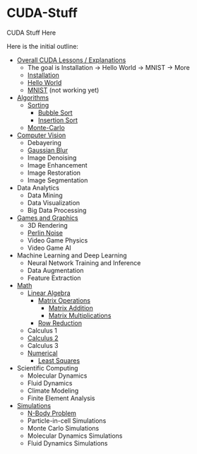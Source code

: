 # CUDA-Stuff
CUDA Stuff Here

Here is the initial outline:

- [Overall CUDA Lessons / Explanations](https://github.com/Kinvert/CUDA-Stuff/tree/master/ChatGPT-CUDA_Lessons)
  - The goal is Installation -> Hello World -> MNIST -> More
  - [Installation](https://github.com/Kinvert/CUDA-Stuff/tree/master/ChatGPT-CUDA_Lessons/000-Installation)
  - [Hello World](https://github.com/Kinvert/CUDA-Stuff/tree/master/ChatGPT-CUDA_Lessons/010-Hello-World)
  - [MNIST](https://github.com/Kinvert/CUDA-Stuff/tree/master/ChatGPT-CUDA_Lessons/500-MNIST) (not working yet)
- [Algorithms](https://github.com/Kinvert/CUDA-Stuff/tree/master/Algorithms)
  - [Sorting](https://github.com/Kinvert/CUDA-Stuff/tree/master/Algorithms/Sort)
    - [Bubble Sort](https://github.com/Kinvert/CUDA-Stuff/tree/master/Algorithms/Sort/Bubble-Sort)
    - [Insertion Sort](https://github.com/Kinvert/CUDA-Stuff/tree/master/Algorithms/Sort/Insertion-Sort)
  - [Monte-Carlo](https://github.com/Kinvert/CUDA-Stuff/tree/master/Algorithms/Monte-Carlo)
- [Computer Vision](https://github.com/Kinvert/CUDA-Stuff/tree/master/Computer-Vision)
  - Debayering
  - [Gaussian Blur](https://github.com/Kinvert/CUDA-Stuff/tree/master/Computer-Vision/Gaussian-Blur)
  - Image Denoising
  - Image Enhancement
  - Image Restoration
  - Image Segmentation
- Data Analytics
  - Data Mining
  - Data Visualization
  - Big Data Processing
- [Games and Graphics](https://github.com/Kinvert/CUDA-Stuff/tree/master/Games-and-Graphics)
  - 3D Rendering
  - [Perlin Noise](https://github.com/Kinvert/CUDA-Stuff/tree/master/Games-and-Graphics/Perlin-Noise)
  - Video Game Physics
  - Video Game AI
- Machine Learning and Deep Learning
  - Neural Network Training and Inference
  - Data Augmentation
  - Feature Extraction
- [Math](https://github.com/Kinvert/CUDA-Stuff/tree/master/Math)
  - [Linear Algebra](https://github.com/Kinvert/CUDA-Stuff/tree/master/Math/Linear-Algebra)
    - [Matrix Operations](https://github.com/Kinvert/CUDA-Stuff/tree/master/ChatGPT-CUDA_Lessons/060-Matrix-Operations)
      - [Matrix Addition](https://github.com/Kinvert/CUDA-Stuff/tree/master/ChatGPT-CUDA_Lessons/060-Matrix-Operations/061-Matrix-Addition)
      - [Matrix Multiplications](https://github.com/Kinvert/CUDA-Stuff/tree/master/ChatGPT-CUDA_Lessons/060-Matrix-Operations/066-Matrix-Multiplication)
    - [Row Reduction](https://github.com/Kinvert/CUDA-Stuff/tree/master/Math/Linear-Algebra/Row-Reduction)
  - Calculus 1
  - [Calculus 2](https://github.com/Kinvert/CUDA-Stuff/tree/master/Math/Calculus-2)
  - Calculus 3
  - [Numerical](https://github.com/Kinvert/CUDA-Stuff/tree/master/Math/Numerical)
    - [Least Squares](https://github.com/Kinvert/CUDA-Stuff/tree/master/Math/Numerical/Least-Squares)
- Scientific Computing
  - Molecular Dynamics
  - Fluid Dynamics
  - Climate Modeling
  - Finite Element Analysis
- [Simulations](https://github.com/Kinvert/CUDA-Stuff/tree/master/Simulations)
  - [N-Body Problem](https://github.com/Kinvert/CUDA-Stuff/tree/master/Simulations/N-Body-Problem)
  - Particle-in-cell Simulations
  - Monte Carlo Simulations
  - Molecular Dynamics Simulations
  - Fluid Dynamics Simulations
